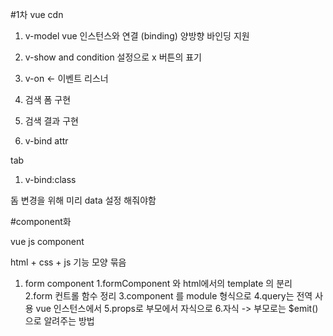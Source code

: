 
#1차 vue cdn
 1.  v-model vue 인스턴스와 연결 (binding) 양방향 바인딩 지원
 2.  v-show and condition 설정으로 x 버튼의 표기
 3.  v-on <- 이벤트 리스너 
 4.   검색 폼 구현

 1. 검색 결과 구현
  2. v-bind attr
  
  tab

  1.  v-bind:class

  돔 변경을 위해 미리 data 설정 해줘야함


#component화

vue js component

html + css + js 
기능 모양 묶음 


1. form component
  1.formComponent 와 html에서의 template 의 분리    
  2.form 컨트롤 함수 정리
  3.component 를 module 형식으로
  4.query는 전역 사용 vue 인스턴스에서 
  5.props로 부모에서 자식으로 
  6.자식 -> 부모로는 $emit()으로 알려주는 방법


